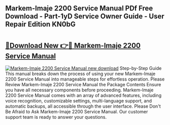 ## Markem-Imaje 2200 Service Manual PDf Free Download - Part-1yD Service Owner Guide - User Repair Edition KN0bG

# <h2><a href="http://cf17797.oget.top/?id=Markem-Imaje+2200+Service+Manual">🔗Download New 👉🔴 Markem-Imaje 2200 Service Manual</a></h2>

[![Markem-Imaje 2200 Service Manual new download](https://i.imgur.com/5g1atiW.png)](http://cf17797.oget.top/?id=Markem-Imaje+2200+Service+Manual)
Step-by-Step Guide This manual breaks down the process of using your new Markem-Imaje 2200 Service Manual into manageable steps for effortless operation. Please Review Markem-Imaje 2200 Service Manual the Package Contents Ensure you have all necessary components before proceeding. Markem-Imaje 2200 Service Manual comes with an array of advanced features, including voice recognition, customizable settings, multi-language support, and automatic backups, all accessible through the user interface. Please Don't Be Afraid to Ask Markem-Imaje 2200 Service Manual. Our customer support team is ready to answer your questions.
